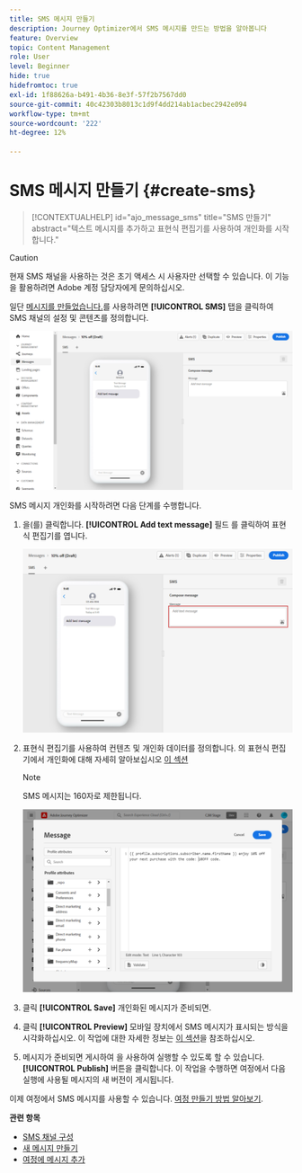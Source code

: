 ```yaml
---
title: SMS 메시지 만들기
description: Journey Optimizer에서 SMS 메시지를 만드는 방법을 알아봅니다
feature: Overview
topic: Content Management
role: User
level: Beginner
hide: true
hidefromtoc: true
exl-id: 1f88626a-b491-4b36-8e3f-57f2b7567dd0
source-git-commit: 40c42303b8013c1d9f4dd214ab1acbec2942e094
workflow-type: tm+mt
source-wordcount: '222'
ht-degree: 12%

---
```


# SMS 메시지 만들기 {#create-sms}

>[!CONTEXTUALHELP]
>id="ajo_message_sms"
>title="SMS 만들기"
>abstract="텍스트 메시지를 추가하고 표현식 편집기를 사용하여 개인화를 시작합니다."


>[!CAUTION]
>
> 현재 SMS 채널을 사용하는 것은 초기 액세스 시 사용자만 선택할 수 있습니다. 이 기능을 활용하려면 Adobe 계정 담당자에게 문의하십시오.

일단 [메시지를 만들었습니다.](get-started-content.md)를 사용하려면 **[!UICONTROL SMS]** 탭을 클릭하여 SMS 채널의 설정 및 콘텐츠를 정의합니다.

![](assets/sms_1.png)

SMS 메시지 개인화를 시작하려면 다음 단계를 수행합니다.

1. 을(를) 클릭합니다. **[!UICONTROL Add text message]** 필드 를 클릭하여 표현식 편집기를 엽니다.

   ![](assets/sms_3.png)

1. 표현식 편집기를 사용하여 컨텐츠 및 개인화 데이터를 정의합니다. 의 표현식 편집기에서 개인화에 대해 자세히 알아보십시오 [이 섹션](../personalization/personalize.md)

   >[!NOTE]
   >
   > SMS 메시지는 160자로 제한됩니다.

   ![](assets/sms_2.png)

1. 클릭 **[!UICONTROL Save]** 개인화된 메시지가 준비되면.

1. 클릭 **[!UICONTROL Preview]** 모바일 장치에서 SMS 메시지가 표시되는 방식을 시각화하십시오. 이 작업에 대한 자세한 정보는 [이 섹션](../design/preview.md)을 참조하십시오.

1. 메시지가 준비되면 게시하여 을 사용하여 실행할 수 있도록 할 수 있습니다. **[!UICONTROL Publish]** 버튼을 클릭합니다. 이 작업을 수행하면 여정에서 다음 실행에 사용될 메시지의 새 버전이 게시됩니다.

이제 여정에서 SMS 메시지를 사용할 수 있습니다. [여정 만들기 방법 알아보기](../building-journeys/journey-gs.md).

**관련 항목**

* [SMS 채널 구성](../configuration/sms-configuration.md)
* [새 메시지 만들기](get-started-content.md)
* [여정에 메시지 추가](../building-journeys/journeys-message.md)
